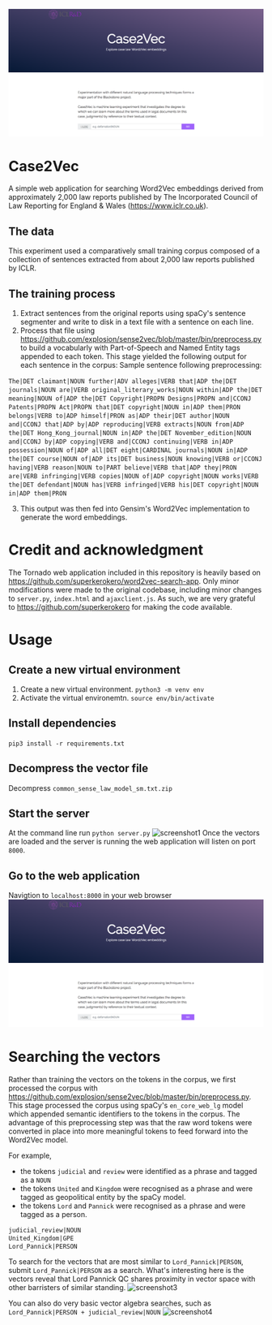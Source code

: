 ![screenshot2](img/screenshot2.png)
# Case2Vec

A simple web application for searching Word2Vec embeddings derived from approximately 2,000 law reports published by The Incorporated Council of Law Reporting for England & Wales (https://www.iclr.co.uk).

## The data

This experiment used a comparatively small training corpus composed of a collection of sentences extracted from about 2,000 law reports published by ICLR. 

## The training process

1. Extract sentences from the original reports using spaCy's sentence segmenter and write to disk in a text file with a sentence on each line.
2. Process that file using https://github.com/explosion/sense2vec/blob/master/bin/preprocess.py to build a vocabularly with Part-of-Speech and Named Entity tags appended to each token. This stage yielded the following output for each sentence in the corpus:
Sample sentence following preprocessing:

```The|DET claimant|NOUN further|ADV alleges|VERB that|ADP the|DET journals|NOUN are|VERB original_literary_works|NOUN within|ADP the|DET meaning|NOUN of|ADP the|DET Copyright|PROPN Designs|PROPN and|CCONJ Patents|PROPN Act|PROPN that|DET copyright|NOUN in|ADP them|PRON belongs|VERB to|ADP himself|PRON as|ADP their|DET author|NOUN and|CCONJ that|ADP by|ADP reproducing|VERB extracts|NOUN from|ADP the|DET Hong_Kong_journal|NOUN in|ADP the|DET November_edition|NOUN and|CCONJ by|ADP copying|VERB and|CCONJ continuing|VERB in|ADP possession|NOUN of|ADP all|DET eight|CARDINAL journals|NOUN in|ADP the|DET course|NOUN of|ADP its|DET business|NOUN knowing|VERB or|CCONJ having|VERB reason|NOUN to|PART believe|VERB that|ADP they|PRON are|VERB infringing|VERB copies|NOUN of|ADP copyright|NOUN works|VERB the|DET defendant|NOUN has|VERB infringed|VERB his|DET copyright|NOUN in|ADP them|PRON```

3. This output was then fed into Gensim's Word2Vec implementation to generate the word embeddings.

# Credit and acknowledgment

The Tornado web application included in this repository is heavily based on https://github.com/superkerokero/word2vec-search-app. Only minor modifications were made to the original codebase, including minor changes to `server.py`, `index.html` and `ajaxclient.js`. As such, we are very grateful to https://github.com/superkerokero for making the code available. 

# Usage
## Create a new virtual environment
1. Create a new virtual environment.
```python3 -m venv env```
2. Activate the virtual environemtn.
```source env/bin/activate```
## Install dependencies
```pip3 install -r requirements.txt```
## Decompress the vector file
Decompress `common_sense_law_model_sm.txt.zip`
## Start the server
At the command line run `python server.py`
![screenshot1](img/screenshot1.png)
Once the vectors are loaded and the server is running the web application will listen on port `8000`.
## Go to the web application
Navigtion to `localhost:8000` in your web browser
![screenshot2](img/screenshot2.png)

# Searching the vectors
Rather than training the vectors on the tokens in the corpus, we first processed the corpus with
https://github.com/explosion/sense2vec/blob/master/bin/preprocess.py. This stage processed the corpus using spaCy's `en_core_web_lg` model which appended semantic identifiers to the tokens in the corpus. The advantage of this preprocessing step was that the raw word tokens were converted in place into more meaningful tokens to feed forward into the Word2Vec model.

For example,
* the tokens `judicial` and `review` were identified as a phrase and tagged as a `NOUN`
* the tokens `United` and `Kingdom` were recognised as a phrase and were tagged as geopolitical entity by the spaCy model.
* the tokens `Lord` and `Pannick` were recognised as a phrase and were tagged as a person.
```
judicial_review|NOUN
United_Kingdom|GPE
Lord_Pannick|PERSON
```

To search for the vectors that are most similar to `Lord_Pannick|PERSON`, submit `Lord_Pannick|PERSON` as a search. What's interesting here is the vectors reveal that Lord Pannick QC shares proximity in vector space with other barristers of similar standing.
![screenshot3](img/screenshot3.png) 

You can also do very basic vector algebra searches, such as `Lord_Pannick|PERSON + judicial_review|NOUN`
![screenshot4](img/screenshot4.png)



